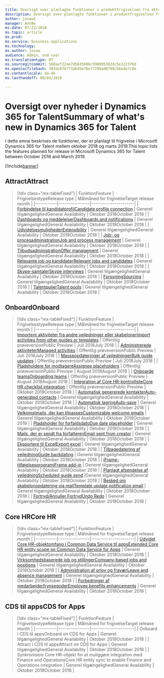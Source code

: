 ```yaml
---
title: Oversigt over planlagte funktioner i produktfrigivelsen fra oktober 2018 til Microsoft Dynamics 365 for Talent
description: Oversigt over planlagte funktioner i produktfrigivelsen fra oktober 2018 til Microsoft Dynamics 365 for Talent
author: josaw1
manager: AnnBe
ms.date: 07/22/2018
ms.topic: article
ms.prod: 
ms.service: business-applications
ms.technology: 
ms.author: josaw
audience: Admin, end user
ms.translationtype: HT
ms.sourcegitcommit: 560aef22ae7d563508bc590895382dc5e122376d
ms.openlocfilehash: 303dc076773abd5e76e77299ad0709c56e4e7c9e
ms.contentlocale: da-dk
ms.lasthandoff: 08/03/2018

---
```

# <a name="summary-of-whats-new-in-dynamics-365-for-talent"></a><span data-ttu-id="a2399-103">Oversigt over nyheder i Dynamics 365 for Talent</span><span class="sxs-lookup"><span data-stu-id="a2399-103">Summary of what's new in Dynamics 365 for Talent</span></span>

<span data-ttu-id="a2399-104">I dette emne beskrives de funktioner, der er planlagt til frigivelse i Microsoft Dynamics 365 for Talent mellem oktober 2018 og marts 2019.</span><span class="sxs-lookup"><span data-stu-id="a2399-104">This topic lists the features planned for release in Microsoft Dynamics 365 for Talent between October 2018 and March 2019.</span></span> 

[!include[banner](../../includes/banner.md)]


## <a name="attract"></a><span data-ttu-id="a2399-105">Attract</span><span class="sxs-lookup"><span data-stu-id="a2399-105">Attract</span></span>

> [!div class="mx-tableFixed"]
> | <span data-ttu-id="a2399-106">Funktion</span><span class="sxs-lookup"><span data-stu-id="a2399-106">Feature</span></span>   | <span data-ttu-id="a2399-107">Frigivelsestype</span><span class="sxs-lookup"><span data-stu-id="a2399-107">Release type</span></span>    | <span data-ttu-id="a2399-108">Målmåned for frigivelse</span><span class="sxs-lookup"><span data-stu-id="a2399-108">Target release month</span></span> |
> |-----------|----------------|----------------------|
> | [<span data-ttu-id="a2399-109">Forbindelse til kandidatprofil</span><span class="sxs-lookup"><span data-stu-id="a2399-109">Candidate profile connection</span></span>](attract/candidate-profile.md)       |    <span data-ttu-id="a2399-110">Generel tilgængelighed</span><span class="sxs-lookup"><span data-stu-id="a2399-110">General Availability</span></span> | <span data-ttu-id="a2399-111">Oktober 2018</span><span class="sxs-lookup"><span data-stu-id="a2399-111">October 2018</span></span>                   |
> | [<span data-ttu-id="a2399-112">Dashboards og meddelelser</span><span class="sxs-lookup"><span data-stu-id="a2399-112">Dashboards and notifications</span></span>](attract/dashboards-notifications.md)       |  <span data-ttu-id="a2399-113">Generel tilgængelighed</span><span class="sxs-lookup"><span data-stu-id="a2399-113">General Availability</span></span> | <span data-ttu-id="a2399-114">Oktober 2018</span><span class="sxs-lookup"><span data-stu-id="a2399-114">October 2018</span></span>                  |
> | [<span data-ttu-id="a2399-115">Udvidelsesmuligheder</span><span class="sxs-lookup"><span data-stu-id="a2399-115">Extensibility</span></span>](attract/extensibility.md)       |     <span data-ttu-id="a2399-116">Generel tilgængelighed</span><span class="sxs-lookup"><span data-stu-id="a2399-116">General Availability</span></span>            | <span data-ttu-id="a2399-117">Oktober 2018</span><span class="sxs-lookup"><span data-stu-id="a2399-117">October 2018</span></span>                   |
> | [<span data-ttu-id="a2399-118">Job- og procesadministration</span><span class="sxs-lookup"><span data-stu-id="a2399-118">Job and process management</span></span>](attract/job-management.md)       |  <span data-ttu-id="a2399-119">Generel tilgængelighed</span><span class="sxs-lookup"><span data-stu-id="a2399-119">General Availability</span></span>  | <span data-ttu-id="a2399-120">Oktober 2018</span><span class="sxs-lookup"><span data-stu-id="a2399-120">October 2018</span></span>                   |
> | [<span data-ttu-id="a2399-121">Tilbudsadministration</span><span class="sxs-lookup"><span data-stu-id="a2399-121">Offer management</span></span>](attract/offer-management.md)       | <span data-ttu-id="a2399-122">Generel tilgængelighed</span><span class="sxs-lookup"><span data-stu-id="a2399-122">General Availability</span></span>  | <span data-ttu-id="a2399-123">Oktober 2018</span><span class="sxs-lookup"><span data-stu-id="a2399-123">October 2018</span></span>                   |
> | [<span data-ttu-id="a2399-124">Relevante job og kandidater</span><span class="sxs-lookup"><span data-stu-id="a2399-124">Relevant jobs and candidates</span></span>](attract/relevant-jobs-candidates.md)       |     <span data-ttu-id="a2399-125">Generel tilgængelighed</span><span class="sxs-lookup"><span data-stu-id="a2399-125">General Availability</span></span>  | <span data-ttu-id="a2399-126">Oktober 2018</span><span class="sxs-lookup"><span data-stu-id="a2399-126">October 2018</span></span>       |
> | [<span data-ttu-id="a2399-127">Skype-samtaler</span><span class="sxs-lookup"><span data-stu-id="a2399-127">Skype interviews</span></span>](attract/skype-interviews.md)          |  <span data-ttu-id="a2399-128">Generel tilgængelighed</span><span class="sxs-lookup"><span data-stu-id="a2399-128">General Availability</span></span>   | <span data-ttu-id="a2399-129">Oktober 2018</span><span class="sxs-lookup"><span data-stu-id="a2399-129">October 2018</span></span>                   |
> | [<span data-ttu-id="a2399-130">Forsyning</span><span class="sxs-lookup"><span data-stu-id="a2399-130">Sourcing</span></span>](attract/sourcing.md)       |  <span data-ttu-id="a2399-131">Generel tilgængelighed</span><span class="sxs-lookup"><span data-stu-id="a2399-131">General Availability</span></span>  | <span data-ttu-id="a2399-132">Oktober 2018</span><span class="sxs-lookup"><span data-stu-id="a2399-132">October 2018</span></span>                  |
> | [<span data-ttu-id="a2399-133">Talentpuljer</span><span class="sxs-lookup"><span data-stu-id="a2399-133">Talent pools</span></span>](attract/talent-pools.md)       |   <span data-ttu-id="a2399-134">Generel tilgængelighed</span><span class="sxs-lookup"><span data-stu-id="a2399-134">General Availability</span></span> | <span data-ttu-id="a2399-135">Oktober 2018</span><span class="sxs-lookup"><span data-stu-id="a2399-135">October 2018</span></span>                   |


## <a name="onboard"></a><span data-ttu-id="a2399-136">Onboard</span><span class="sxs-lookup"><span data-stu-id="a2399-136">Onboard</span></span>

> [!div class="mx-tableFixed"]
> | <span data-ttu-id="a2399-137">Funktion</span><span class="sxs-lookup"><span data-stu-id="a2399-137">Feature</span></span>   | <span data-ttu-id="a2399-138">Frigivelsestype</span><span class="sxs-lookup"><span data-stu-id="a2399-138">Release type</span></span> | <span data-ttu-id="a2399-139">Målmåned for frigivelse</span><span class="sxs-lookup"><span data-stu-id="a2399-139">Target release month</span></span> |
> |-----------|----------------|----------------------|
> | [<span data-ttu-id="a2399-140">Importere aktiviteter fra andre vejledninger eller skabeloner</span><span class="sxs-lookup"><span data-stu-id="a2399-140">Import activities from other guides or templates</span></span>](onboard/import.md)  | <span data-ttu-id="a2399-141">Offentlig prøveversion</span><span class="sxs-lookup"><span data-stu-id="a2399-141">Public Preview</span></span>         |    <span data-ttu-id="a2399-142">Juli 2018</span><span class="sxs-lookup"><span data-stu-id="a2399-142">July 2018</span></span>         |
> | [<span data-ttu-id="a2399-143">Administrerede aktiviteter</span><span class="sxs-lookup"><span data-stu-id="a2399-143">Managed activities</span></span>](onboard/managed-activities.md) | <span data-ttu-id="a2399-144">Offentlig prøveversion</span><span class="sxs-lookup"><span data-stu-id="a2399-144">Public Preview</span></span>   |   <span data-ttu-id="a2399-145">Juli 2018</span><span class="sxs-lookup"><span data-stu-id="a2399-145">July 2018</span></span>          |
> | [<span data-ttu-id="a2399-146">Masseopdateringer af vejledninger</span><span class="sxs-lookup"><span data-stu-id="a2399-146">Bulk guide updates</span></span>](onboard/bulk-guide-updates.md) | <span data-ttu-id="a2399-147">Offentlig prøveversion</span><span class="sxs-lookup"><span data-stu-id="a2399-147">Public Preview</span></span>    |      <span data-ttu-id="a2399-148">Juli 2018</span><span class="sxs-lookup"><span data-stu-id="a2399-148">July 2018</span></span>       |
> | [<span data-ttu-id="a2399-149">Pladsholdere for modtagere</span><span class="sxs-lookup"><span data-stu-id="a2399-149">Assignee placeholders</span></span>](onboard/assignee-placeholders.md) | <span data-ttu-id="a2399-150">Offentlig prøveversion</span><span class="sxs-lookup"><span data-stu-id="a2399-150">Public Preview</span></span> |     <span data-ttu-id="a2399-151">August 2018</span><span class="sxs-lookup"><span data-stu-id="a2399-151">August 2018</span></span>        |
> | [<span data-ttu-id="a2399-152">Onboarde teams</span><span class="sxs-lookup"><span data-stu-id="a2399-152">Onboarding teams</span></span>](onboard/onboard-teams.md) |  <span data-ttu-id="a2399-153">Offentlig prøveversion</span><span class="sxs-lookup"><span data-stu-id="a2399-153">Public Preview</span></span>    |       <span data-ttu-id="a2399-154">August 2018</span><span class="sxs-lookup"><span data-stu-id="a2399-154">August 2018</span></span>      |
> | [<span data-ttu-id="a2399-155">Integration af Core HR-kontrolliste</span><span class="sxs-lookup"><span data-stu-id="a2399-155">Core HR checklist integration</span></span>](onboard/corehr-checklist-integration.md) |  <span data-ttu-id="a2399-156">Offentlig prøveversion</span><span class="sxs-lookup"><span data-stu-id="a2399-156">Public Preview</span></span>   |  <span data-ttu-id="a2399-157">Oktober 2018</span><span class="sxs-lookup"><span data-stu-id="a2399-157">October 2018</span></span>           |
> | [<span data-ttu-id="a2399-158">Automatisk genererede kontakter</span><span class="sxs-lookup"><span data-stu-id="a2399-158">Auto-generated contacts</span></span>](onboard/auto-generated-contacts.md) |    <span data-ttu-id="a2399-159">Generel tilgængelighed</span><span class="sxs-lookup"><span data-stu-id="a2399-159">General Availability</span></span>        | <span data-ttu-id="a2399-160">Oktober 2018</span><span class="sxs-lookup"><span data-stu-id="a2399-160">October 2018</span></span>            |
> | [<span data-ttu-id="a2399-161">Automatisk lagring</span><span class="sxs-lookup"><span data-stu-id="a2399-161">Auto-save</span></span>](onboard/auto-save.md) | <span data-ttu-id="a2399-162">Generel tilgængelighed</span><span class="sxs-lookup"><span data-stu-id="a2399-162">General Availability</span></span>    |  <span data-ttu-id="a2399-163">Oktober 2018</span><span class="sxs-lookup"><span data-stu-id="a2399-163">October 2018</span></span>        |
> | [<span data-ttu-id="a2399-164">Velkomstmails, der kan tilpasses</span><span class="sxs-lookup"><span data-stu-id="a2399-164">Customizable welcome emails</span></span>](onboard/customizable-welcome-emails.md) | <span data-ttu-id="a2399-165">Generel tilgængelighed</span><span class="sxs-lookup"><span data-stu-id="a2399-165">General Availability</span></span>   |  <span data-ttu-id="a2399-166">Oktober 2018</span><span class="sxs-lookup"><span data-stu-id="a2399-166">October 2018</span></span>  |
> | [<span data-ttu-id="a2399-167">Pladsholder for forfaldsdato</span><span class="sxs-lookup"><span data-stu-id="a2399-167">Due date placeholder</span></span>](onboard/due-date-placeholders.md) | <span data-ttu-id="a2399-168">Generel tilgængelighed</span><span class="sxs-lookup"><span data-stu-id="a2399-168">General Availability</span></span>     |  <span data-ttu-id="a2399-169">Oktober 2018</span><span class="sxs-lookup"><span data-stu-id="a2399-169">October 2018</span></span>  |
> | [<span data-ttu-id="a2399-170">Mails, der er sendt fra forfatteren</span><span class="sxs-lookup"><span data-stu-id="a2399-170">Email sent from creator</span></span>](onboard/email-sent-from-creator.md) | <span data-ttu-id="a2399-171">Generel tilgængelighed</span><span class="sxs-lookup"><span data-stu-id="a2399-171">General Availability</span></span>   |  <span data-ttu-id="a2399-172">Oktober 2018</span><span class="sxs-lookup"><span data-stu-id="a2399-172">October 2018</span></span>  |
> | [<span data-ttu-id="a2399-173">Eksportere til Excel</span><span class="sxs-lookup"><span data-stu-id="a2399-173">Export excel</span></span>](onboard/export-excel.md) | <span data-ttu-id="a2399-174">Generel tilgængelighed</span><span class="sxs-lookup"><span data-stu-id="a2399-174">General Availability</span></span>    |  <span data-ttu-id="a2399-175">Oktober 2018</span><span class="sxs-lookup"><span data-stu-id="a2399-175">October 2018</span></span> |
> | [<span data-ttu-id="a2399-176">Tilbagedatering af vejledning</span><span class="sxs-lookup"><span data-stu-id="a2399-176">Guide backdating</span></span>](onboard/guide-backdating.md) | <span data-ttu-id="a2399-177">Generel tilgængelighed</span><span class="sxs-lookup"><span data-stu-id="a2399-177">General Availability</span></span>    |  <span data-ttu-id="a2399-178">Oktober 2018</span><span class="sxs-lookup"><span data-stu-id="a2399-178">October 2018</span></span>  |
> | [<span data-ttu-id="a2399-179">iFrame-tilføjelsesprogram</span><span class="sxs-lookup"><span data-stu-id="a2399-179">iFrame add-in</span></span>](onboard/iframe-add-in.md) | <span data-ttu-id="a2399-180">Generel tilgængelighed</span><span class="sxs-lookup"><span data-stu-id="a2399-180">General Availability</span></span>    |  <span data-ttu-id="a2399-181">Oktober 2018</span><span class="sxs-lookup"><span data-stu-id="a2399-181">October 2018</span></span>  |
> | [<span data-ttu-id="a2399-182">Planlagt afsendelse af vejledning</span><span class="sxs-lookup"><span data-stu-id="a2399-182">Scheduled guide send</span></span>](onboard/scheduled-guide-send.md) |<span data-ttu-id="a2399-183">Generel tilgængelighed</span><span class="sxs-lookup"><span data-stu-id="a2399-183">General Availability</span></span>   |  <span data-ttu-id="a2399-184">Oktober 2018</span><span class="sxs-lookup"><span data-stu-id="a2399-184">October 2018</span></span>  |
> | [<span data-ttu-id="a2399-185">Besked om skabelonopdatering via mail</span><span class="sxs-lookup"><span data-stu-id="a2399-185">Template update notification email</span></span>](onboard/template-update-notification-email.md) | <span data-ttu-id="a2399-186">Generel tilgængelighed</span><span class="sxs-lookup"><span data-stu-id="a2399-186">General Availability</span></span>   |  <span data-ttu-id="a2399-187">Oktober 2018</span><span class="sxs-lookup"><span data-stu-id="a2399-187">October 2018</span></span>  |
> | [<span data-ttu-id="a2399-188">Fortryd/Annuller Fortryd</span><span class="sxs-lookup"><span data-stu-id="a2399-188">Undo Redo</span></span>](onboard/undo-redo.md) | <span data-ttu-id="a2399-189">Generel tilgængelighed</span><span class="sxs-lookup"><span data-stu-id="a2399-189">General Availability</span></span>    |  <span data-ttu-id="a2399-190">Oktober 2018</span><span class="sxs-lookup"><span data-stu-id="a2399-190">October 2018</span></span>  |



## <a name="core-hr"></a><span data-ttu-id="a2399-191">Core HR</span><span class="sxs-lookup"><span data-stu-id="a2399-191">Core HR</span></span>

> [!div class="mx-tableFixed"]
> | <span data-ttu-id="a2399-192">Funktion</span><span class="sxs-lookup"><span data-stu-id="a2399-192">Feature</span></span>   | <span data-ttu-id="a2399-193">Frigivelsestype</span><span class="sxs-lookup"><span data-stu-id="a2399-193">Release type</span></span>   | <span data-ttu-id="a2399-194">Målmåned for frigivelse</span><span class="sxs-lookup"><span data-stu-id="a2399-194">Target release month</span></span> |
> |-----------|----------------|----------------------|
> | [<span data-ttu-id="a2399-195">Udvidet Core HR-objektomfang i Common Data Service til apps</span><span class="sxs-lookup"><span data-stu-id="a2399-195">Extended Core HR entity scope on Common Data Service for Apps</span></span>](core-hr-entity-cds-apps.md) |    <span data-ttu-id="a2399-196">Generel tilgængelighed</span><span class="sxs-lookup"><span data-stu-id="a2399-196">General Availability</span></span>  | <span data-ttu-id="a2399-197">Oktober 2018</span><span class="sxs-lookup"><span data-stu-id="a2399-197">October 2018</span></span>  |
> | [<span data-ttu-id="a2399-198">Virksomhedsbaserede job og stillinger</span><span class="sxs-lookup"><span data-stu-id="a2399-198">Company-based jobs and positions</span></span>](company-jobs-positions.md) | <span data-ttu-id="a2399-199">Generel tilgængelighed</span><span class="sxs-lookup"><span data-stu-id="a2399-199">General Availability</span></span>   | <span data-ttu-id="a2399-200">Oktober 2018</span><span class="sxs-lookup"><span data-stu-id="a2399-200">October 2018</span></span>  |
> | [<span data-ttu-id="a2399-201">Administration af orlov og fravær</span><span class="sxs-lookup"><span data-stu-id="a2399-201">Leave and absence management</span></span>](core-hr-leave-absence.md)      | <span data-ttu-id="a2399-202">Generel tilgængelighed</span><span class="sxs-lookup"><span data-stu-id="a2399-202">General Availability</span></span>    | <span data-ttu-id="a2399-203">Oktober 2018</span><span class="sxs-lookup"><span data-stu-id="a2399-203">October 2018</span></span>  |
> | [<span data-ttu-id="a2399-204">Forbedringer af medarbejderfrynsegoder</span><span class="sxs-lookup"><span data-stu-id="a2399-204">Employee benefits enhancements</span></span>](benefits-enhancements.md) |   <span data-ttu-id="a2399-205">Generel tilgængelighed</span><span class="sxs-lookup"><span data-stu-id="a2399-205">General Availability</span></span>  | <span data-ttu-id="a2399-206">Oktober 2018</span><span class="sxs-lookup"><span data-stu-id="a2399-206">October 2018</span></span>  |


## <a name="cds-for-apps"></a><span data-ttu-id="a2399-207">CDS til apps</span><span class="sxs-lookup"><span data-stu-id="a2399-207">CDS for Apps</span></span>

> [!div class="mx-tableFixed"]
> | <span data-ttu-id="a2399-208">Funktion</span><span class="sxs-lookup"><span data-stu-id="a2399-208">Feature</span></span>   | <span data-ttu-id="a2399-209">Frigivelsestype</span><span class="sxs-lookup"><span data-stu-id="a2399-209">Release type</span></span>    | <span data-ttu-id="a2399-210">Målmåned for frigivelse</span><span class="sxs-lookup"><span data-stu-id="a2399-210">Target release month</span></span> |
> |-----------|----------------|----------------------|
> | <span data-ttu-id="a2399-211">Onboard i CDS til apps</span><span class="sxs-lookup"><span data-stu-id="a2399-211">Onboard on CDS for Apps</span></span> |  <span data-ttu-id="a2399-212">Generel tilgængelighed</span><span class="sxs-lookup"><span data-stu-id="a2399-212">General Availability</span></span>  | <span data-ttu-id="a2399-213">Oktober 2018</span><span class="sxs-lookup"><span data-stu-id="a2399-213">October 2018</span></span>  |
> | <span data-ttu-id="a2399-214">Attract i CDS til apps</span><span class="sxs-lookup"><span data-stu-id="a2399-214">Attract on CDS for Apps</span></span> |  <span data-ttu-id="a2399-215">Generel tilgængelighed</span><span class="sxs-lookup"><span data-stu-id="a2399-215">General Availability</span></span>  | <span data-ttu-id="a2399-216">Oktober 2018</span><span class="sxs-lookup"><span data-stu-id="a2399-216">October 2018</span></span>  |
> | <span data-ttu-id="a2399-217">Synkronisere Core HR-objekt for at muliggøre integration med Finance and Operations</span><span class="sxs-lookup"><span data-stu-id="a2399-217">Core HR entity sync to enable Finance and Operations integration</span></span> | <span data-ttu-id="a2399-218">Generel tilgængelighed</span><span class="sxs-lookup"><span data-stu-id="a2399-218">General Availability</span></span> | <span data-ttu-id="a2399-219">Oktober 2018</span><span class="sxs-lookup"><span data-stu-id="a2399-219">October 2018</span></span>  |

